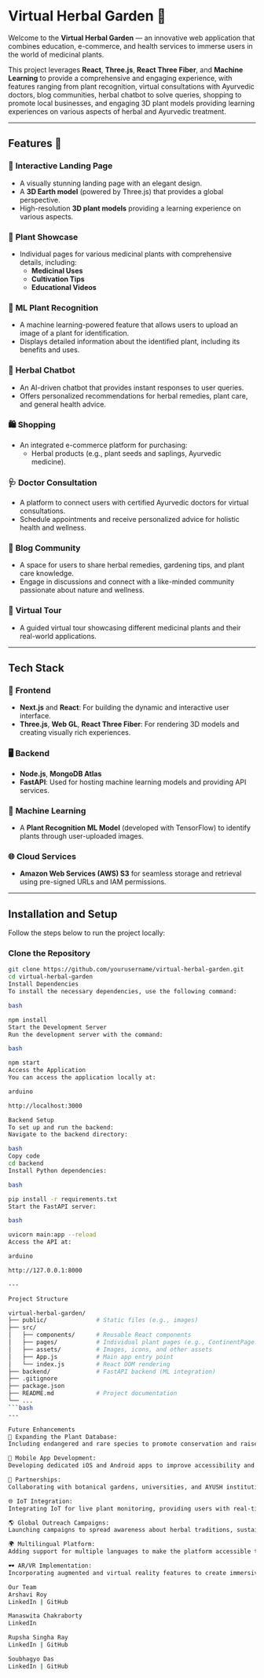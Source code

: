 # Virtual Herbal Garden 🌿

Welcome to the **Virtual Herbal Garden** — an innovative web application that combines education, e-commerce, and health services to immerse users in the world of medicinal plants.  

This project leverages **React**, **Three.js**, **React Three Fiber**, and **Machine Learning** to provide a comprehensive and engaging experience, with features ranging from plant recognition, virtual consultations with Ayurvedic doctors, blog communities, herbal chatbot to solve queries, shopping to promote local businesses, and engaging 3D plant models providing learning experiences on various aspects of herbal and Ayurvedic treatment.  

---

## Features 🌟  

### 🌿 **Interactive Landing Page**  
- A visually stunning landing page with an elegant design.  
- A **3D Earth model** (powered by Three.js) that provides a global perspective.  
- High-resolution **3D plant models** providing a learning experience on various aspects.  

### 🌱 **Plant Showcase**  
- Individual pages for various medicinal plants with comprehensive details, including:  
  - **Medicinal Uses**  
  - **Cultivation Tips**  
  - **Educational Videos**  

### 🤖 **ML Plant Recognition**  
- A machine learning-powered feature that allows users to upload an image of a plant for identification.  
- Displays detailed information about the identified plant, including its benefits and uses.  

### 💬 **Herbal Chatbot**  
- An AI-driven chatbot that provides instant responses to user queries.  
- Offers personalized recommendations for herbal remedies, plant care, and general health advice.  

### 🛍️ **Shopping**  
- An integrated e-commerce platform for purchasing:  
  - Herbal products (e.g., plant seeds and saplings, Ayurvedic medicine).  

### 🩺 **Doctor Consultation**  
- A platform to connect users with certified Ayurvedic doctors for virtual consultations.  
- Schedule appointments and receive personalized advice for holistic health and wellness.  

### 📝 **Blog Community**  
- A space for users to share herbal remedies, gardening tips, and plant care knowledge.  
- Engage in discussions and connect with a like-minded community passionate about nature and wellness.  

### 🚀 **Virtual Tour**  
- A guided virtual tour showcasing different medicinal plants and their real-world applications.  

---

## Tech Stack  

### 🎨 **Frontend**  
- **Next.js** and **React**: For building the dynamic and interactive user interface.  
- **Three.js**, **Web GL**, **React Three Fiber**: For rendering 3D models and creating visually rich experiences.  

### 🖥️ **Backend**  
- **Node.js**, **MongoDB Atlas**  
- **FastAPI**: Used for hosting machine learning models and providing API services.  

### 🤖 **Machine Learning**  
- A **Plant Recognition ML Model** (developed with TensorFlow) to identify plants through user-uploaded images.  

### 🌐 **Cloud Services**  
- **Amazon Web Services (AWS) S3** for seamless storage and retrieval using pre-signed URLs and IAM permissions.  

---

## Installation and Setup  

Follow the steps below to run the project locally:  

### Clone the Repository  
```bash
git clone https://github.com/yourusername/virtual-herbal-garden.git
cd virtual-herbal-garden
Install Dependencies
To install the necessary dependencies, use the following command:

bash

npm install
Start the Development Server
Run the development server with the command:

bash

npm start
Access the Application
You can access the application locally at:

arduino

http://localhost:3000

Backend Setup
To set up and run the backend:
Navigate to the backend directory:

bash
Copy code
cd backend
Install Python dependencies:

bash

pip install -r requirements.txt
Start the FastAPI server:

bash

uvicorn main:app --reload
Access the API at:

arduino

http://127.0.0.1:8000

---

Project Structure

virtual-herbal-garden/  
├── public/              # Static files (e.g., images)  
├── src/  
│   ├── components/      # Reusable React components  
│   ├── pages/           # Individual plant pages (e.g., ContinentPage.jsx)  
│   ├── assets/          # Images, icons, and other assets  
│   ├── App.js           # Main app entry point  
│   └── index.js         # React DOM rendering  
├── backend/             # FastAPI backend (ML integration)  
├── .gitignore  
├── package.json  
├── README.md            # Project documentation  
└── ...
```bash
---

Future Enhancements
🧬 Expanding the Plant Database:
Including endangered and rare species to promote conservation and raise awareness about biodiversity.

📱 Mobile App Development:
Developing dedicated iOS and Android apps to improve accessibility and provide a seamless user experience.

🌿 Partnerships:
Collaborating with botanical gardens, universities, and AYUSH institutions for validated content and increased credibility.

🌐 IoT Integration:
Integrating IoT for live plant monitoring, providing users with real-time updates on plant health and care.

🌎 Global Outreach Campaigns:
Launching campaigns to spread awareness about herbal traditions, sustainable gardening, and eco-friendly practices.

🌍 Multilingual Platform:
Adding support for multiple languages to make the platform accessible to diverse users worldwide, preserving regional herbal knowledge.

🕶️ AR/VR Implementation:
Incorporating augmented and virtual reality features to create immersive learning experiences about herbal plants and their uses.

Our Team
Arshavi Roy
LinkedIn | GitHub

Manaswita Chakraborty
LinkedIn

Rupsha Singha Ray
LinkedIn | GitHub

Soubhagyo Das
LinkedIn | GitHub
